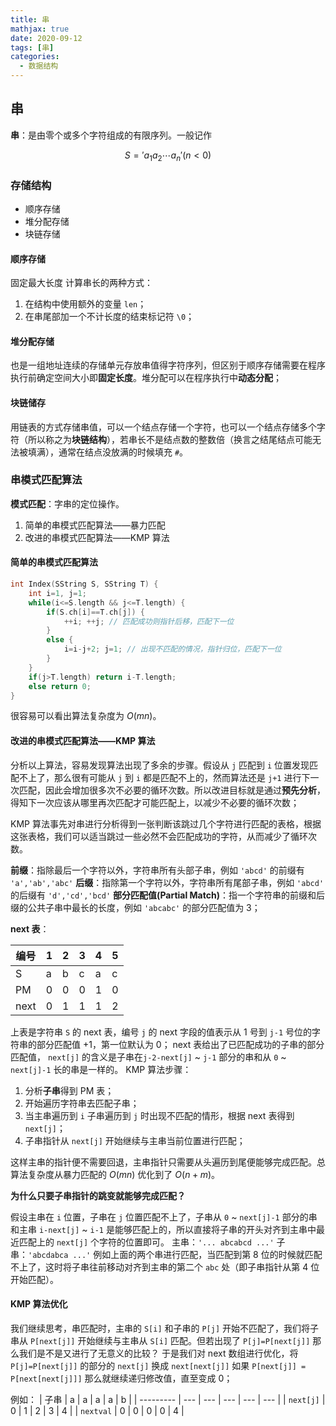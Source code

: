 ```yaml
---
title: 串
mathjax: true
date: 2020-09-12
tags: [串]
categories:
  - 数据结构
---
```


## 串

**串**：是由零个或多个字符组成的有限序列。一般记作

$$
S = 'a_1 a_2 \cdots a_n'(n \lt 0)
$$

### 存储结构

- 顺序存储
- 堆分配存储
- 块链存储

#### 顺序存储

固定最大长度
计算串长的两种方式：

1. 在结构中使用额外的变量 `len`；
2. 在串尾部加一个不计长度的结束标记符 `\0`；

#### 堆分配存储

也是一组地址连续的存储单元存放串值得字符序列，但区别于顺序存储需要在程序执行前确定空间大小即**固定长度**。堆分配可以在程序执行中**动态分配**；

#### 块链储存

用链表的方式存储串值，可以一个结点存储一个字符，也可以一个结点存储多个字符（所以称之为**块链结构**），若串长不是结点数的整数倍（换言之结尾结点可能无法被填满），通常在结点没放满的时候填充 `#`。

### 串模式匹配算法

**模式匹配**：字串的定位操作。

1. 简单的串模式匹配算法——暴力匹配
2. 改进的串模式匹配算法——KMP 算法

#### 简单的串模式匹配算法

```C++
int Index(SString S, SString T) {
    int i=1, j=1;
    while(i<=S.length && j<=T.length) {
        if(S.ch[i]==T.ch[j]) {
            ++i; ++j; // 匹配成功则指针后移，匹配下一位
        }
        else {
            i=i-j+2; j=1; // 出现不匹配的情况，指针归位，匹配下一位
        }
    }
    if(j>T.length) return i-T.length;
    else return 0;
}
```

很容易可以看出算法复杂度为 $O(mn)$。

#### 改进的串模式匹配算法——KMP 算法

分析以上算法，容易发现算法出现了多余的步骤。假设从 `j` 匹配到 `i` 位置发现匹配不上了，那么很有可能从 `j` 到 `i` 都是匹配不上的，然而算法还是 `j+1` 进行下一次匹配，因此会增加很多次不必要的循环次数。所以改进目标就是通过**预先分析**，得知下一次应该从哪里再次匹配才可能匹配上，以减少不必要的循环次数；

KMP 算法事先对串进行分析得到一张判断该跳过几个字符进行匹配的表格，根据这张表格，我们可以适当跳过一些必然不会匹配成功的字符，从而减少了循环次数。

**前缀**：指除最后一个字符以外，字符串所有头部子串，例如 `'abcd'` 的前缀有 `'a','ab','abc'`
**后缀**：指除第一个字符以外，字符串所有尾部子串，例如 `'abcd'` 的后缀有 `'d','cd','bcd'`
**部分匹配值(Partial Match)**：指一个字符串的前缀和后缀的公共子串中最长的长度，例如 `'abcabc'` 的部分匹配值为 3；

**next 表**：

| 编号 | 1   | 2   | 3   | 4   | 5   |
| ---- | --- | --- | --- | --- | --- |
| S    | a   | b   | c   | a   | c   |
| PM   | 0   | 0   | 0   | 1   | 0   |
| next | 0   | 1   | 1   | 1   | 2   |

上表是字符串 `S` 的 next 表，编号 `j` 的 next 字段的值表示从 1 号到 `j-1` 号位的字符串的部分匹配值 +1，第一位默认为 0；
next 表给出了已匹配成功的子串的部分匹配值， `next[j]` 的含义是子串在`j-2-next[j]` ~ `j-1` 部分的串和从 `0` ~ `next[j]-1` 长的串是一样的。
KMP 算法步骤：

1. 分析**子串**得到 PM 表；
2. 开始遍历字符串去匹配子串；
3. 当主串遍历到 `i` 子串遍历到 `j` 时出现不匹配的情形，根据 next 表得到 `next[j]`；
4. 子串指针从 `next[j]` 开始继续与主串当前位置进行匹配；

这样主串的指针便不需要回退，主串指针只需要从头遍历到尾便能够完成匹配。总算法复杂度从暴力匹配的 $O(mn)$ 优化到了 $O(n+m)$。

**为什么只要子串指针的跳变就能够完成匹配？**

假设主串在 `i` 位置，子串在 `j` 位置匹配不上了，子串从 `0` ~ `next[j]-1` 部分的串和主串 `i-next[j]` ~ `i-1` 是能够匹配上的，所以直接将子串的开头对齐到主串中最近匹配上的 `next[j]` 个字符的位置即可。
主串：`'... abcabcd ...'`
子串：`'abcdabca ...'`
例如上面的两个串进行匹配，当匹配到第 8 位的时候就匹配不上了，这时将子串往前移动对齐到主串的第二个 `abc` 处（即子串指针从第 4 位开始匹配）。

#### KMP 算法优化

我们继续思考，串匹配时，主串的 `S[i]` 和子串的 `P[j]` 开始不匹配了，我们将子串从 `P[next[j]]` 开始继续与主串从 `S[i]` 匹配。但若出现了 `P[j]=P[next[j]]` 那么我们是不是又进行了无意义的比较？
于是我们对 next 数组进行优化，将 `P[j]=P[next[j]]` 的部分的 `next[j]` 换成 `next[next[j]]` 如果 `P[next[j]] = P[next[next[j]]]` 那么就继续递归修改值，直至变成 0；

例如：
| 子串 | a | a | a | a | b |
| --------- | --- | --- | --- | --- | --- |
| `next[j]` | 0 | 1 | 2 | 3 | 4 |
| `nextval` | 0 | 0 | 0 | 0 | 4 |
